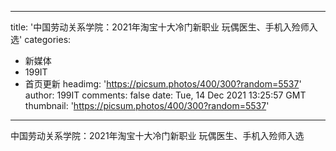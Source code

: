 
---
title: '中国劳动关系学院：2021年淘宝十大冷门新职业 玩偶医生、手机入殓师入选'
categories: 
 - 新媒体
 - 199IT
 - 首页更新
headimg: 'https://picsum.photos/400/300?random=5537'
author: 199IT
comments: false
date: Tue, 14 Dec 2021 13:25:57 GMT
thumbnail: 'https://picsum.photos/400/300?random=5537'
---

<div>   
中国劳动关系学院：2021年淘宝十大冷门新职业 玩偶医生、手机入殓师入选  
</div>
            